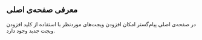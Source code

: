 ## معرفی صفحه‌ی اصلی 

در صفحه‌ی اصلی پیام‌گستر امکان افزودن ویجت‌های موردنظر با استفاده از کلید افزودن ویجت جدید وجود دارد. 

